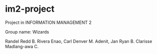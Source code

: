 # im2-project
Project in INFORMATION MANAGEMENT 2

Group name: Wizards

Randel Redd B. Rivera
Enao, Carl Denver M.
Adenit, Jan Ryan B.
Clarisse Madlang-awa C.

